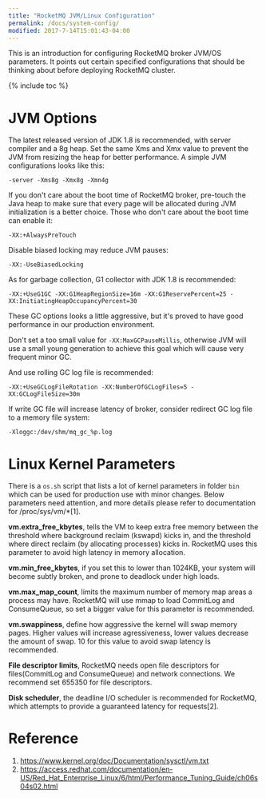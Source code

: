 ```yaml
---
title: "RocketMQ JVM/Linux Configuration"
permalink: /docs/system-config/
modified: 2017-7-14T15:01:43-04:00
---
```


This is an introduction for configuring RocketMQ broker JVM/OS parameters. It points out certain specified configurations that should be thinking about before deploying RocketMQ cluster.

{% include toc %}

# JVM Options

The latest released version of JDK 1.8 is recommended, with server compiler and a 8g heap. Set the same Xms and Xmx value to prevent the JVM from resizing the heap for better performance. A simple JVM configurations looks like this: 

```
-server -Xms8g -Xmx8g -Xmn4g
```

If you don't care about the boot time of RocketMQ broker, pre-touch the Java heap to make sure that every page will be allocated during JVM initialization is a better choice. Those who don't care about the boot time can enable it:

```
-XX:+AlwaysPreTouch
```

Disable biased locking may reduce JVM pauses: 

```
-XX:-UseBiasedLocking
```

As for garbage collection, G1 collector with JDK 1.8 is recommended:

```
-XX:+UseG1GC -XX:G1HeapRegionSize=16m -XX:G1ReservePercent=25 -XX:InitiatingHeapOccupancyPercent=30
```

These GC options looks a little aggressive, but it's proved to have good performance in our production environment.

Don't set a too small value for `-XX:MaxGCPauseMillis`, otherwise JVM will use a small young generation to achieve this goal which will cause very frequent minor GC.

And use rolling GC log file is recommended:

```
-XX:+UseGCLogFileRotation -XX:NumberOfGCLogFiles=5 -XX:GCLogFileSize=30m
```

If write GC file will increase latency of broker, consider redirect GC log file to a memory file system:

```
-Xloggc:/dev/shm/mq_gc_%p.log
```

# Linux Kernel Parameters

There is a `os.sh` script that lists a lot of kernel parameters in folder `bin` which can be used for production use with minor changes. Below parameters need attention, and more details please refer to documentation for /proc/sys/vm/*[1].

**vm.extra_free_kbytes**, tells the VM to keep extra free memory between the threshold where background reclaim (kswapd) kicks in, and the threshold where direct reclaim (by allocating processes) kicks in. RocketMQ uses this parameter to avoid high latency in memory allocation.

**vm.min_free_kbytes**, if you set this to lower than 1024KB, your system will
become subtly broken, and prone to deadlock under high loads. 

**vm.max_map_count**, limits the maximum number of memory map areas a process
may have. RocketMQ will use mmap to load CommitLog and ConsumeQueue, so set a bigger value for this parameter is recommended.

**vm.swappiness**, define how aggressive the kernel will swap memory pages. Higher values will increase agressiveness, lower values decrease the amount of swap. 10 for this value to avoid swap latency is recommended.

**File descriptor limits**, RocketMQ needs open file descriptors for files(CommitLog and ConsumeQueue) and network connections. We recommend set 655350 for file descriptors.

**Disk scheduler**, the deadline I/O scheduler is recommended for RocketMQ, which attempts to provide a guaranteed latency for requests[2].


# Reference
1. https://www.kernel.org/doc/Documentation/sysctl/vm.txt
2. https://access.redhat.com/documentation/en-US/Red_Hat_Enterprise_Linux/6/html/Performance_Tuning_Guide/ch06s04s02.html